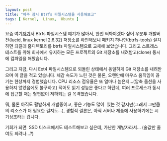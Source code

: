 ```yaml
---
layout: post
title: "아주 잠시 Btrfs 파일시스템을 사용해보고"
tags: [ Kernel,  Linux,  Ubuntu ]
---
```


요즘 여기[저기](http://www.phoronix.com/scan.php?page=article&item=ext4_btrfs_2633&num=1)서 Btrfs 파일시스템 얘기가 많아서, 한번 써봐야겠다 싶어 우분투 개발버전(lucid, linux kernel 2.6.32) 저장소를 확인해보니 패키지 하나만(btrfs-tools) 설치하면 되길래 홈디렉토리를 btrfs 파일시스템으로 교체해 보았습니다. 그리고 스트레스 테스트를 위해 회사에서 유지하는 모든 프로젝트의 Git 저장소를 내려받고(clone) 동시에 컴파일을 해봤습니다.

그리고 지금, 다시 Ext4 파일시스템으로 되돌린 상태에서 동일하게 Git 저장소를 내려받으며 이 글을 적고 있습니다. 체감 속도가 느린 것은 물론, 오랜만에 마우스 움직임이 끊기는 현상까지 경험했습니다. CPU 리소스 점유율은 또 얼마나 높은지...(압축 옵션을 사용하지 않았음에도 불구하고) 적어도 읽기 성능은 좋다고 하던데, 여러 프로세스가 동시에 접근할 때는 형편없이 저하되는 걸 목격했습니다.

뭐, 물론 아직도 활발하게 개발중이고, 좋은 기능도 많이  있는 것 같지만(그래서 그만큼의 리소스가 더 필요한 걸지도...), 경험적 결론은, 아직 서버나 제품에 사용하기에는 시기상조라는 겁니다.

기회가 되면  SSD 디스크에서도 테스트해보고 싶은데, 가난한 개발자라서... (술값만 줄여도 되려나...?)
